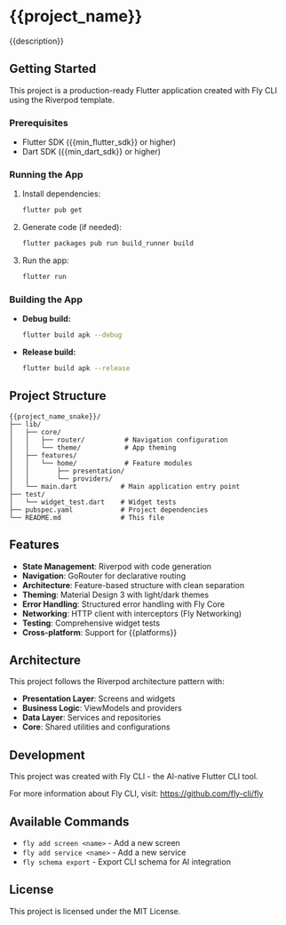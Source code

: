 # {{project_name}}

{{description}}

## Getting Started

This project is a production-ready Flutter application created with Fly CLI using the Riverpod template.

### Prerequisites

- Flutter SDK ({{min_flutter_sdk}} or higher)
- Dart SDK ({{min_dart_sdk}} or higher)

### Running the App

1. Install dependencies:
   ```bash
   flutter pub get
   ```

2. Generate code (if needed):
   ```bash
   flutter packages pub run build_runner build
   ```

3. Run the app:
   ```bash
   flutter run
   ```

### Building the App

- **Debug build:**
  ```bash
  flutter build apk --debug
  ```

- **Release build:**
  ```bash
  flutter build apk --release
   ```

## Project Structure

```
{{project_name_snake}}/
├── lib/
│   ├── core/
│   │   ├── router/          # Navigation configuration
│   │   └── theme/           # App theming
│   ├── features/
│   │   └── home/            # Feature modules
│   │       ├── presentation/
│   │       └── providers/
│   └── main.dart           # Main application entry point
├── test/
│   └── widget_test.dart    # Widget tests
├── pubspec.yaml            # Project dependencies
└── README.md               # This file
```

## Features

- **State Management**: Riverpod with code generation
- **Navigation**: GoRouter for declarative routing
- **Architecture**: Feature-based structure with clean separation
- **Theming**: Material Design 3 with light/dark themes
- **Error Handling**: Structured error handling with Fly Core
- **Networking**: HTTP client with interceptors (Fly Networking)
- **Testing**: Comprehensive widget tests
- **Cross-platform**: Support for {{platforms}}

## Architecture

This project follows the Riverpod architecture pattern with:

- **Presentation Layer**: Screens and widgets
- **Business Logic**: ViewModels and providers
- **Data Layer**: Services and repositories
- **Core**: Shared utilities and configurations

## Development

This project was created with Fly CLI - the AI-native Flutter CLI tool.

For more information about Fly CLI, visit: https://github.com/fly-cli/fly

## Available Commands

- `fly add screen <name>` - Add a new screen
- `fly add service <name>` - Add a new service
- `fly schema export` - Export CLI schema for AI integration

## License

This project is licensed under the MIT License.
